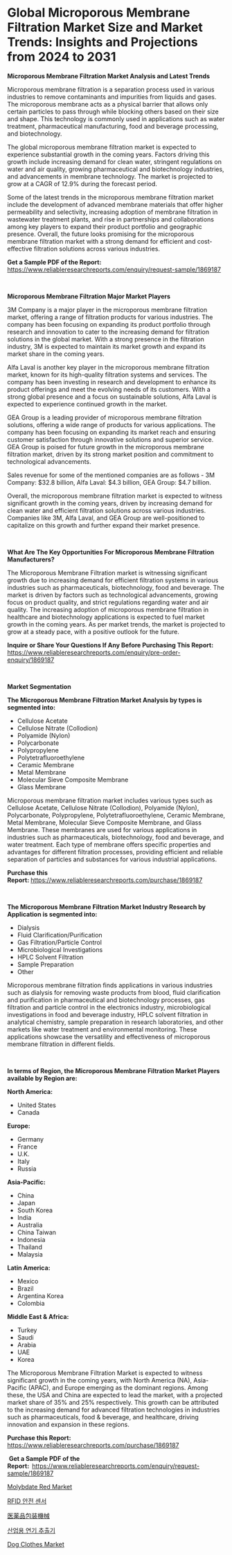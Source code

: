 <p><h1>Global Microporous Membrane Filtration Market Size and Market Trends: Insights and Projections from 2024 to 2031</h1></p><p><strong>Microporous Membrane Filtration Market Analysis and Latest Trends</strong></p>
<p><p>Microporous membrane filtration is a separation process used in various industries to remove contaminants and impurities from liquids and gases. The microporous membrane acts as a physical barrier that allows only certain particles to pass through while blocking others based on their size and shape. This technology is commonly used in applications such as water treatment, pharmaceutical manufacturing, food and beverage processing, and biotechnology.</p><p>The global microporous membrane filtration market is expected to experience substantial growth in the coming years. Factors driving this growth include increasing demand for clean water, stringent regulations on water and air quality, growing pharmaceutical and biotechnology industries, and advancements in membrane technology. The market is projected to grow at a CAGR of 12.9% during the forecast period.</p><p>Some of the latest trends in the microporous membrane filtration market include the development of advanced membrane materials that offer higher permeability and selectivity, increasing adoption of membrane filtration in wastewater treatment plants, and rise in partnerships and collaborations among key players to expand their product portfolio and geographic presence. Overall, the future looks promising for the microporous membrane filtration market with a strong demand for efficient and cost-effective filtration solutions across various industries.</p></p>
<p><strong>Get a Sample PDF of the Report:&nbsp;</strong> <a href="https://www.reliableresearchreports.com/enquiry/request-sample/1869187">https://www.reliableresearchreports.com/enquiry/request-sample/1869187</a></p>
<p>&nbsp;</p>
<p><strong>Microporous Membrane Filtration Major Market Players</strong></p>
<p><p>3M Company is a major player in the microporous membrane filtration market, offering a range of filtration products for various industries. The company has been focusing on expanding its product portfolio through research and innovation to cater to the increasing demand for filtration solutions in the global market. With a strong presence in the filtration industry, 3M is expected to maintain its market growth and expand its market share in the coming years.</p><p>Alfa Laval is another key player in the microporous membrane filtration market, known for its high-quality filtration systems and services. The company has been investing in research and development to enhance its product offerings and meet the evolving needs of its customers. With a strong global presence and a focus on sustainable solutions, Alfa Laval is expected to experience continued growth in the market.</p><p>GEA Group is a leading provider of microporous membrane filtration solutions, offering a wide range of products for various applications. The company has been focusing on expanding its market reach and ensuring customer satisfaction through innovative solutions and superior service. GEA Group is poised for future growth in the microporous membrane filtration market, driven by its strong market position and commitment to technological advancements.</p><p>Sales revenue for some of the mentioned companies are as follows - 3M Company: $32.8 billion, Alfa Laval: $4.3 billion, GEA Group: $4.7 billion.</p><p>Overall, the microporous membrane filtration market is expected to witness significant growth in the coming years, driven by increasing demand for clean water and efficient filtration solutions across various industries. Companies like 3M, Alfa Laval, and GEA Group are well-positioned to capitalize on this growth and further expand their market presence.</p></p>
<p>&nbsp;</p>
<p><strong>What Are The Key Opportunities For Microporous Membrane Filtration Manufacturers?</strong></p>
<p><p>The Microporous Membrane Filtration market is witnessing significant growth due to increasing demand for efficient filtration systems in various industries such as pharmaceuticals, biotechnology, food and beverage. The market is driven by factors such as technological advancements, growing focus on product quality, and strict regulations regarding water and air quality. The increasing adoption of microporous membrane filtration in healthcare and biotechnology applications is expected to fuel market growth in the coming years. As per market trends, the market is projected to grow at a steady pace, with a positive outlook for the future.</p></p>
<p><strong>Inquire or Share Your Questions If Any Before Purchasing This Report:</strong> <a href="https://www.reliableresearchreports.com/enquiry/pre-order-enquiry/1869187">https://www.reliableresearchreports.com/enquiry/pre-order-enquiry/1869187</a></p>
<p>&nbsp;</p>
<p><strong>Market Segmentation</strong></p>
<p><strong>The Microporous Membrane Filtration Market Analysis by types is segmented into:</strong></p>
<p><ul><li>Cellulose Acetate</li><li>Cellulose Nitrate (Collodion)</li><li>Polyamide (Nylon)</li><li>Polycarbonate</li><li>Polypropylene</li><li>Polytetrafluoroethylene</li><li>Ceramic Membrane</li><li>Metal Membrane</li><li>Molecular Sieve Composite Membrane</li><li>Glass Membrane</li></ul></p>
<p><p>Microporous membrane filtration market includes various types such as Cellulose Acetate, Cellulose Nitrate (Collodion), Polyamide (Nylon), Polycarbonate, Polypropylene, Polytetrafluoroethylene, Ceramic Membrane, Metal Membrane, Molecular Sieve Composite Membrane, and Glass Membrane. These membranes are used for various applications in industries such as pharmaceuticals, biotechnology, food and beverage, and water treatment. Each type of membrane offers specific properties and advantages for different filtration processes, providing efficient and reliable separation of particles and substances for various industrial applications.</p></p>
<p><strong>Purchase this Report:&nbsp;</strong><a href="https://www.reliableresearchreports.com/purchase/1869187">https://www.reliableresearchreports.com/purchase/1869187</a></p>
<p>&nbsp;</p>
<p><strong>The Microporous Membrane Filtration Market Industry Research by Application is segmented into:</strong></p>
<p><ul><li>Dialysis</li><li>Fluid Clarification/Purification</li><li>Gas Filtration/Particle Control</li><li>Microbiological Investigations</li><li>HPLC Solvent Filtration</li><li>Sample Preparation</li><li>Other</li></ul></p>
<p><p>Microporous membrane filtration finds applications in various industries such as dialysis for removing waste products from blood, fluid clarification and purification in pharmaceutical and biotechnology processes, gas filtration and particle control in the electronics industry, microbiological investigations in food and beverage industry, HPLC solvent filtration in analytical chemistry, sample preparation in research laboratories, and other markets like water treatment and environmental monitoring. These applications showcase the versatility and effectiveness of microporous membrane filtration in different fields.</p></p>
<p>&nbsp;</p>
<p><strong>In terms of Region, the Microporous Membrane Filtration Market Players available by Region are:</strong></p>
<p>
    <p> <strong> North America: </strong>
        <ul>
            <li>United States</li>
            <li>Canada</li>
        </ul>
        </p> 
    <p> <strong> Europe: </strong>
        <ul>
            <li>Germany</li>
            <li>France</li>
            <li>U.K.</li>
            <li>Italy</li>
            <li>Russia</li>
        </ul>
        </p> 
    <p> <strong> Asia-Pacific: </strong>
        <ul>
            <li>China</li>
            <li>Japan</li>
            <li>South Korea</li>
            <li>India</li>
            <li>Australia</li>
            <li>China Taiwan</li>
            <li>Indonesia</li>
            <li>Thailand</li>
            <li>Malaysia</li>
        </ul>
        </p> 
    <p> <strong> Latin America: </strong>
        <ul>
            <li>Mexico</li>
            <li>Brazil</li>
            <li>Argentina Korea</li>
            <li>Colombia</li>
        </ul>
        </p> 
    <p> <strong> Middle East & Africa: </strong>
        <ul>
            <li>Turkey</li>
            <li>Saudi</li>
            <li>Arabia</li>
            <li>UAE</li>
            <li>Korea</li>
        </ul>
    </p>
    </p>
<p><p>The Microporous Membrane Filtration Market is expected to witness significant growth in the coming years, with North America (NA), Asia-Pacific (APAC), and Europe emerging as the dominant regions. Among these, the USA and China are expected to lead the market, with a projected market share of 35% and 25% respectively. This growth can be attributed to the increasing demand for advanced filtration technologies in industries such as pharmaceuticals, food & beverage, and healthcare, driving innovation and expansion in these regions.</p></p>
<p><strong>Purchase this Report: </strong><a href="https://www.reliableresearchreports.com/purchase/1869187">https://www.reliableresearchreports.com/purchase/1869187</a></p>
<p>&nbsp;<strong>Get a Sample PDF of the Report:&nbsp;&nbsp;</strong><a href="https://www.reliableresearchreports.com/enquiry/request-sample/1869187">https://www.reliableresearchreports.com/enquiry/request-sample/1869187</a></p>
<p><strong></strong></p>
<p><p><a href="https://github.com/Whitneyboyettebo9kiw7yr13/Market-Research-Report-List-1/blob/main/molybdate-red-market.md">Molybdate Red Market</a></p><p><a href="https://github.com/vsn7qpua81q/Market-Research-Report-List-1/blob/main/1842699189887.md">RFID 안전 센서</a></p><p><a href="https://github.com/xnljig2898992/Market-Research-Report-List-1/blob/main/9980284190011.md">医薬品包装機械</a></p><p><a href="https://github.com/trmesnao7959541/Market-Research-Report-List-1/blob/main/7279239189886.md">산업용 연기 추출기</a></p><p><a href="https://issuu.com/reportprime-2/docs/dog-clothes-market-size-2030.pptx">Dog Clothes Market</a></p></p>
